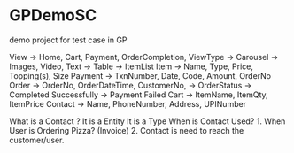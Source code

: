# GPDemoSC
demo project for test case in GP

View    -> Home, Cart, Payment, OrderCompletion, 
            ViewType 
                -> Carousel -> Images, Video, Text
                -> Table -> ItemList
Item -> Name, Type, Price, Topping(s), Size
Payment -> TxnNumber, Date, Code, Amount, OrderNo
Order -> OrderNo, OrderDateTime, CustomerNo, 
    -> OrderStatus
        -> Completed Successfully
        -> Payment Failed
Cart    ->  ItemName, ItemQty, ItemPrice
Contact ->  Name, PhoneNumber, Address, UPINumber



What is a Contact ?
    It is a Entity
    It is a Type
When is Contact Used?
    1. When User is Ordering Pizza? (Invoice)
    2. Contact is need to reach the customer/user.
    